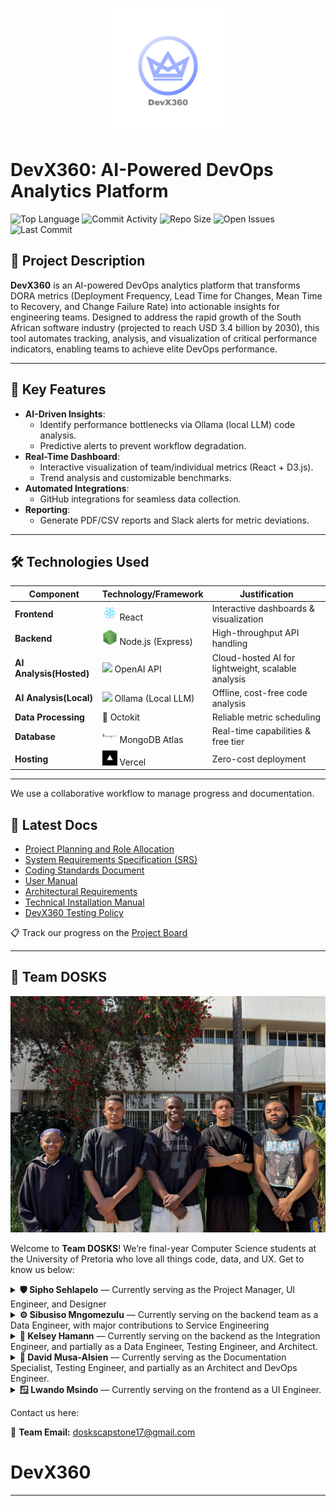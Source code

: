 <p align="center">
  <img src="Assets/DevX360.png" alt="DevX360 Logo" width="200"/>
</p>

# DevX360: AI-Powered DevOps Analytics Platform

![Top Language](https://img.shields.io/github/languages/top/COS301-SE-2025/DevX360)
![Commit Activity](https://img.shields.io/github/commit-activity/m/COS301-SE-2025/DevX360)
![Repo Size](https://img.shields.io/github/repo-size/COS301-SE-2025/DevX360)
![Open Issues](https://img.shields.io/github/issues/COS301-SE-2025/DevX360)
![Last Commit](https://img.shields.io/github/last-commit/COS301-SE-2025/DevX360)


## 🚀 Project Description

**DevX360** is an AI-powered DevOps analytics platform that transforms DORA metrics (Deployment Frequency, Lead Time for Changes, Mean Time to Recovery, and Change Failure Rate) into actionable insights for engineering teams. Designed to address the rapid growth of the South African software industry (projected to reach USD 3.4 billion by 2030), this tool automates tracking, analysis, and visualization of critical performance indicators, enabling teams to achieve elite DevOps performance.

---





## 🔑 Key Features

- **AI-Driven Insights**:  
  - Identify performance bottlenecks via Ollama (local LLM) code analysis.
  - Predictive alerts to prevent workflow degradation.
- **Real-Time Dashboard**:  
  - Interactive visualization of team/individual metrics (React + D3.js).
  - Trend analysis and customizable benchmarks.
- **Automated Integrations**:  
  - GitHub integrations for seamless data collection.
- **Reporting**:  
  - Generate PDF/CSV reports and Slack alerts for metric deviations.

---

## 🛠 Technologies Used

| Component           | Technology/Framework                                                                                   | Justification                          |
|---------------------|--------------------------------------------------------------------------------------------------------|----------------------------------------|
| **Frontend**        | <img src="https://raw.githubusercontent.com/github/explore/main/topics/react/react.png" width="24"/> React      | Interactive dashboards & visualization |
| **Backend**         | <img src="https://raw.githubusercontent.com/github/explore/main/topics/nodejs/nodejs.png" width="24"/> Node.js (Express) | High-throughput API handling           |
| **AI Analysis(Hosted)**     | <img src="https://encrypted-tbn0.gstatic.com/images?q=tbn:ANd9GcTpENkKrmMEnTEVg4hNLhje-ulIiVCpWRITxA&s" width="24"/> OpenAI API | Cloud-hosted AI for lightweight, scalable analysis |
| **AI Analysis(Local)**     | <img src="https://miro.medium.com/v2/resize:fit:1100/format:webp/1*UnUo_KuVO3gVcrwPqiAzAg.png" width="24"/> Ollama (Local LLM) | Offline, cost-free code analysis       |
| **Data Processing** | 🐙 Octokit                                                                                              | Reliable metric scheduling             |
| **Database**        | <img src="https://raw.githubusercontent.com/github/explore/main/topics/mongodb/mongodb.png" width="24"/> MongoDB Atlas     | Real-time capabilities & free tier     |
| **Hosting**         | <img src="https://raw.githubusercontent.com/github/explore/main/topics/vercel/vercel.png" width="24"/> Vercel                  | Zero-cost deployment                   |



---

We use a collaborative workflow to manage progress and documentation.

## 📄 Latest Docs
- [Project Planning and Role Allocation](https://github.com/COS301-SE-2025/DevX360/blob/main/Documentation%20V4/Project%20Planning%20and%20Role%20Allocation%20V5.pdf)
- [System Requirements Specification (SRS)](https://github.com/COS301-SE-2025/DevX360/blob/main/Documentation%20V4/SRS%20V2.5.pdf)  
- [Coding Standards Document](https://github.com/COS301-SE-2025/DevX360/blob/main/Documentation%20V4/DevX360%20Coding%20Standards%20V3.1.pdf)  
- [User Manual](https://github.com/COS301-SE-2025/DevX360/blob/feature/frontend/README.md)  
- [Architectural Requirements](https://github.com/COS301-SE-2025/DevX360/blob/main/Documentation%20V4/Architectural%20Requirements%20V4.4.pdf)  
- [Technical Installation Manual](https://github.com/COS301-SE-2025/DevX360/blob/feature/ai-analysis/README.md#installation)  
- [DevX360 Testing Policy](https://github.com/COS301-SE-2025/DevX360/blob/main/Documentation%20V4/DevX360%20Testing%20Policy%20V2.pdf)



📋 Track our progress on the [Project Board](https://github.com/COS301-SE-2025/DevX360/projects?query=is%3Aopen)

---



## 👥 Team DOSKS

<p align="center">
  <img src="Assets/DevX360 Team.jpg" alt="DevX360 Team" width="600"/>
</p>

Welcome to **Team DOSKS**! We’re final-year Computer Science students at the University of Pretoria who love all things code, data, and UX. Get to know us below:

<details>
<summary><strong>🛡️ Sipho Sehlapelo</strong> — Currently serving as the Project Manager, UI Engineer, and Designer</summary>

<div>

- **Key Skills:** React · Full-Stack Development  
- **About Me:**  
  > “I’m in my final year studying Computer Science at UP. I’m driven by solving real-world problems with code—whether it’s building a full-stack web app in JavaScript or exploring data pipelines in Python. I love finding creative ways to bridge theory with hands-on projects.”

Find me on:

[![LinkedIn – Sipho Sehlapelo](https://img.shields.io/badge/LinkedIn-blue?logo=linkedin&label=Sipho%20Sehlapelo)](https://www.linkedin.com/in/sipho-sehlapelo-769155356)[![GitHub - Sipho Sehlapelo](https://img.shields.io/badge/GitHub-%23121011.svg?logo=github&logoColor=white)](https://github.com/Letha456)

</div>
</details>

<details>
<summary><strong>⚙️ Sibusiso Mngomezulu</strong> — Currently serving on the backend team as a Data Engineer, with major contributions to Service
Engineering</summary>

<div>

- **Key Skills:** JavaScript · Node.js · API Development  
- **About Me:**  
  > “As a final-year UP CS student, I’m passionate about designing robust backend systems. I enjoy writing clean Node.js APIs, optimizing data flows in Python, and ensuring that every service scales efficiently. I’m always curious about new patterns in distributed computing and I enjoy tinkering with open-source projects.”


Find me here:

[![LinkedIn – Sibusiso Mngomezulu](https://img.shields.io/badge/LinkedIn-blue?logo=linkedin&label=Sibusiso%20Mngomezulu)](https://www.linkedin.com/in/sibusiso-mngomezulu-)[![GitHub - Sibusiso Mngomezulu](https://img.shields.io/badge/GitHub-%23121011.svg?logo=github&logoColor=white)](https://github.com/SibusisoMngo)

</div>
</details>

<details>
<summary><strong>🔗 Kelsey Hamann</strong> — Currently serving on the backend as the Integration Engineer, and partially as a Data
Engineer, Testing Engineer, and Architect.
</summary>

<div>

- **Key Skills:** JavaScript · Distributed Systems  
- **About Me:**  
  > “I’m wrapping up my CS degree at UP this year, with a deep interest in distributed systems and Python scripting. I find joy in breaking down complex architectures into maintainable modules and exploring container orchestration.”


Contact me here:

[![LinkedIn – Kelsey Hamann](https://img.shields.io/badge/LinkedIn-blue?logo=linkedin&label=Kelsey%20Hamann)](https://www.linkedin.com/in/kelsey-d-hamann)[![GitHub - Kelsey Hamann](https://img.shields.io/badge/GitHub-%23121011.svg?logo=github&logoColor=white)](https://github.com/khamann39)

</div>
</details>

<details>
<summary><strong>🎨 David Musa-Alsien</strong> — Currently serving as the Documentation Specialist, Testing Engineer, and partially as an
Architect and DevOps Engineer.
</summary>

<div>

- **Key Skills:** React · UI/UX Design  
- **About Me:**  
  > “In my final year at UP, I focus on crafting intuitive user experiences. I’m passionate about accessibility and love turning data into interactive visual stories. I enjoy seeing how I can apply the coding concepts I learn in everyday life and using my skills to benefit those around me as well as myself.”

Contact me here:

[![LinkedIn – David Musa-Alsien](https://img.shields.io/badge/LinkedIn-blue?logo=linkedin&label=David%20Musa-Alsien)](https://www.linkedin.com/in/d-m-a-381700356)[![GitHub - David Musa-Alsien](https://img.shields.io/badge/GitHub-%23121011.svg?logo=github&logoColor=white)](https://github.com/LovelyPandaGuy)

</div>
</details>

<details>
<summary><strong>🪟 Lwando Msindo</strong> — Currently serving on the frontend as a UI Engineer.
</summary>

<div>

- **Key Skills:** REST APIs · React
- **About Me:**  
  > “As a final-year Computer Science student at UP, I am passionate about how software works at its core. I enjoy shaping the logic that drives applications and designing abstractions that simplify complexity, now extending that mindset into UI/UX design.”

Contact me here:

[![LinkedIn – Lwando Msindo](https://img.shields.io/badge/LinkedIn-blue?logo=linkedin&label=Lwando%20Msindo)](https://www.linkedin.com/in/lwando-msindo-0220722b5/)[![GitHub - Lwando](https://img.shields.io/badge/GitHub-%23121011.svg?logo=github&logoColor=white)](https://github.com/lwando04)

</div>
</details>

Contact us here:

📧 **Team Email:** doskscapstone17@gmail.com


# DevX360


---
